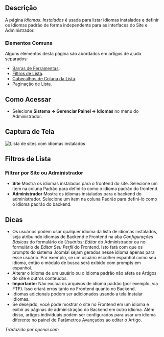<!-- Filename: Help4.x:Languages:_Installed  / Display title: Idiomas: Instalados -->

## Descrição

A página *Idiomas: Instalados* é usada para listar idiomas instalados e definir
os Idiomas padrão de forma independente para as interfaces do Site e Administrador.

### Elementos Comuns

Alguns elementos desta página são abordados em artigos de ajuda separados:

* [Barras de Ferramentas](jdocmanual?article=help/common-elements/toolbars).
* [Filtros de Lista](jdocmanual?article=help/common-elements/list-filters).
* [Cabeçalhos de Coluna da Lista](jdocmanual?article=help/common-elements/list-column-headers).
* [Paginação de Lista](jdocmanual?article=help/common-elements/list-pagination).

## Como Acessar

- Selecione **Sistema → Gerenciar Painel → Idiomas** no menu do Administrador.

## Captura de Tela

![Lista de sites com idiomas instalados](../../../ptbr/images/languages/languages-installed-site.png)

## Filtros de Lista

### Filtrar por Site ou Administrador

- **Site** Mostra os idiomas instalados para o frontend do site. Selecione um item na coluna Padrão para defini-lo como o idioma padrão do frontend.
- **Administrador** Mostra os idiomas instalados para o backend do administrador. Selecione um item na coluna Padrão para defini-lo como o idioma padrão do backend.

## Dicas

- Os usuários podem usar qualquer idioma da lista de idiomas instalados,
  seja atribuindo idiomas de Backend e Frontend na aba *Configurações Básicas* do formulário de *Usuários: Editar* do Administrador ou no formulário de
  *Editar Seu Perfil* do Frontend. Isto fará com que os prompts do sistema Joomla! sejam
  gerados nesse idioma apenas para esse usuário. Por exemplo, se um usuário
  escolher espanhol como seu idioma, então o módulo de busca será exibido
  com prompts em espanhol.
- Alterar o idioma de um usuário ou o idioma padrão não afeta os
  Artigos do site e outros conteúdos.
- **Importante:** Não exclua os arquivos de idioma padrão (por exemplo,
  via FTP). Isso criará erros tanto no Frontend quanto no Backend.
- Idiomas adicionais podem ser adicionados usando a tela Instalar Idiomas.
- Se desejado, você pode mostrar o site no Frontend em um idioma e exibir
  as páginas de administração do Backend em outro idioma. Além disso,
  artigos individuais podem ser configurados para usar um idioma diferente no
  painel de Parâmetros Avançados ao editar o Artigo.

*Traduzido por openai.com*

